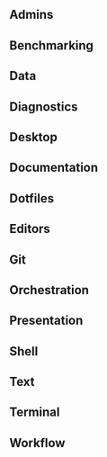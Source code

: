 ## Admins


## Benchmarking


## Data


## Diagnostics


## Desktop


## Documentation


## Dotfiles


## Editors


## Git


## Orchestration


## Presentation


## Shell


## Text


## Terminal


## Workflow

